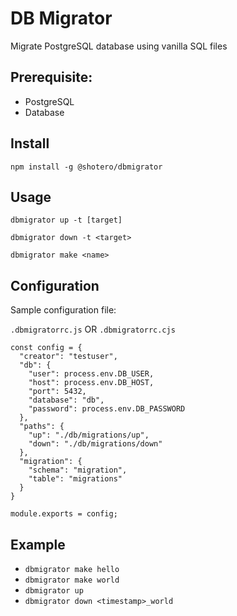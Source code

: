 # DB Migrator

Migrate PostgreSQL database using vanilla SQL files

## Prerequisite:

- PostgreSQL
- Database

## Install

`npm install -g @shotero/dbmigrator`

## Usage

`dbmigrator up -t [target]`

`dbmigrator down -t <target>`

`dbmigrator make <name>`

## Configuration

Sample configuration file:

`.dbmigratorrc.js` OR
`.dbmigratorrc.cjs`

```
const config = {
  "creator": "testuser",
  "db": {
    "user": process.env.DB_USER,
    "host": process.env.DB_HOST,
    "port": 5432,
    "database": "db",
    "password": process.env.DB_PASSWORD
  },
  "paths": {
    "up": "./db/migrations/up",
    "down": "./db/migrations/down"
  },
  "migration": {
    "schema": "migration",
    "table": "migrations"
  }
}

module.exports = config;
```

## Example

- `dbmigrator make hello`
- `dbmigrator make world`
- `dbmigrator up`
- `dbmigrator down <timestamp>_world`
